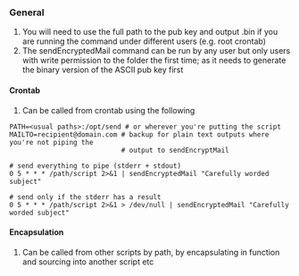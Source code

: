 ### General
1. You will need to use the full path to the pub key and output .bin if you are running the command under different users (e.g. root crontab)
2. The sendEncryptedMail command can be run by any user but only users with write permission to the folder the first time; as it needs to generate the binary version of the ASCII pub key first

#### Crontab
1. Can be called from crontab using the following
```
PATH=<usual paths>:/opt/send # or wherever you're putting the script
MAILTO=recipient@domain.com # backup for plain text outputs where you're not piping the 
                            # output to sendEncryptMail

# send everything to pipe (stderr + stdout)
0 5 * * * /path/script 2>&1 | sendEncryptedMail "Carefully worded subject"

# send only if the stderr has a result
0 5 * * * /path/script 2>&1 > /dev/null | sendEncryptedMail "Carefully worded subject"
```
#### Encapsulation 
1. Can be called from other scripts by path, by encapsulating in function and sourcing into another script etc

